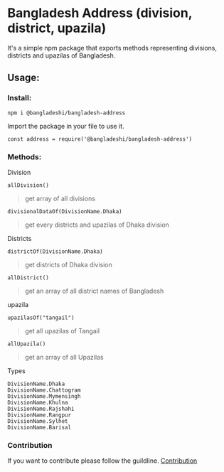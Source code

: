 # Bangladesh Address (division, district, upazila)

It's a simple npm package that exports methods representing divisions, districts and upazilas of Bangladesh.

## Usage:

### Install:

    npm i @bangladeshi/bangladesh-address

Import the package in your file to use it.

    const address = require('@bangladeshi/bangladesh-address')

### Methods:

Division

    allDivision()

> get array of all divisions

    divisionalDataOf(DivisionName.Dhaka)

> get every districts and upazilas of Dhaka division

Districts

    districtOf(DivisionName.Dhaka)

> get districts of Dhaka division

    allDistrict()

> get an array of all district names of Bangladesh

upazila

    upazilasOf("tangail")

> get all upazilas of Tangail

    allUpazila()

> get an array of all Upazilas

Types

    DivisionName.Dhaka
    DivisionName.Chattogram
    DivisionName.Mymensingh
    DivisionName.Khulna
    DivisionName.Rajshahi
    DivisionName.Rangpur
    DivisionName.Sylhet
    DivisionName.Barisal

### Contribution

If you want to contribute please follow the guildline. [Contribution](https://github.com/rajuAhmed1705/bangladesh-address/blob/master/CONTRIBUTING.md)
